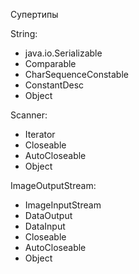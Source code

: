 Супертипы

String:
- java.io.Serializable
- Comparable<String>
- CharSequenceConstable
- ConstantDesc
- Object

Scanner:
- Iterator<String>
- Closeable
- AutoCloseable
- Object

ImageOutputStream:
- ImageInputStream
- DataOutput
- DataInput
- Closeable
- AutoCloseable
- Object